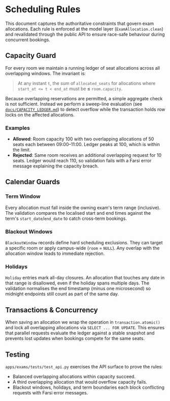 # Scheduling Rules

This document captures the authoritative constraints that govern exam
allocations. Each rule is enforced at the model layer (`ExamAllocation.clean`) and
revalidated through the public API to ensure race-safe behaviour during
concurrent bookings.

## Capacity Guard

For every room we maintain a running ledger of seat allocations across all
overlapping windows. The invariant is:

> At any instant `t`, the sum of `allocated_seats` for allocations where
> `start_at <= t < end_at` must be **≤** `room.capacity`.

Because overlapping reservations are permitted, a simple aggregate check is not
sufficient. Instead we perform a sweep-line evaluation (see
[`docs/CAPACITY_LEDGER.md`](./CAPACITY_LEDGER.md)) to detect overflow while the
transaction holds row locks on the affected allocations.

### Examples

- **Allowed**: Room capacity 100 with two overlapping allocations of 50 seats
  each between 09:00–11:00. Ledger peaks at 100, which is within the limit.
- **Rejected**: Same room receives an additional overlapping request for
  10 seats. Ledger would reach 110, so validation fails with a Farsi error
  message explaining the capacity breach.

## Calendar Guards

### Term Window

Every allocation must fall inside the owning exam's term range (inclusive).
The validation compares the localised start and end times against the term's
`start_date`/`end_date` to catch cross-term bookings.

### Blackout Windows

`BlackoutWindow` records define hard scheduling exclusions. They can target a
specific room or apply campus-wide (`room` = `NULL`). Any overlap with the
allocation window leads to immediate rejection.

### Holidays

`Holiday` entries mark all-day closures. An allocation that touches any date in
that range is disallowed, even if the holiday spans multiple days. The
validation normalises the end timestamp (minus one microsecond) so midnight
endpoints still count as part of the same day.

## Transactions & Concurrency

When saving an allocation we wrap the operation in `transaction.atomic()` and
lock all overlapping allocations via `SELECT ... FOR UPDATE`. This ensures that
parallel requests evaluate the ledger against a stable snapshot and prevents
lost updates when bookings compete for the same seats.

## Testing

`apps/exams/tests/test_api.py` exercises the API surface to prove the rules:

- Balanced overlapping allocations within capacity succeed.
- A third overlapping allocation that would overflow capacity fails.
- Blackout windows, holidays, and term boundaries each block conflicting
  requests with Farsi error messages.
